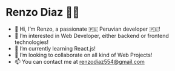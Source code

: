 # Renzo Diaz :male_detective:

- 👋 Hi, I’m Renzo, a passionate :peru: Peruvian developer :peru:!
- 👀 I’m interested in Web Developer, either backend or frontend technologies!
- 🌱 I’m currently learning React.js!
- 💞️ I’m looking to collaborate on all kind of Web Projects!
- 📫 You can contact me at renzodiaz554@gmail.com

<!---
Renzo4Renzo/Renzo4Renzo is a ✨ special ✨ repository because its `README.md` (this file) appears on your GitHub profile.
You can click the Preview link to take a look at your changes.
--->
